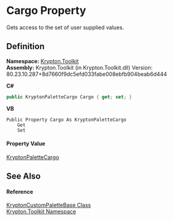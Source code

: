 # Cargo Property


Gets access to the set of user supplied values.



## Definition
**Namespace:** <a href="79d2eac2-21f4-54ff-7552-b20c33c30600.md">Krypton.Toolkit</a>  
**Assembly:** Krypton.Toolkit (in Krypton.Toolkit.dll) Version: 80.23.10.287+8d7660f9dc5efd033fabe008ebfb904beab6d444

**C#**
``` C#
public KryptonPaletteCargo Cargo { get; set; }
```
**VB**
``` VB
Public Property Cargo As KryptonPaletteCargo
	Get
	Set
```



#### Property Value
<a href="6583ddef-befa-db71-11d1-6d3e5651f0f1.md">KryptonPaletteCargo</a>

## See Also


#### Reference
<a href="19e895c2-5326-25bf-d4bb-c7367f234f77.md">KryptonCustomPaletteBase Class</a>  
<a href="79d2eac2-21f4-54ff-7552-b20c33c30600.md">Krypton.Toolkit Namespace</a>  

